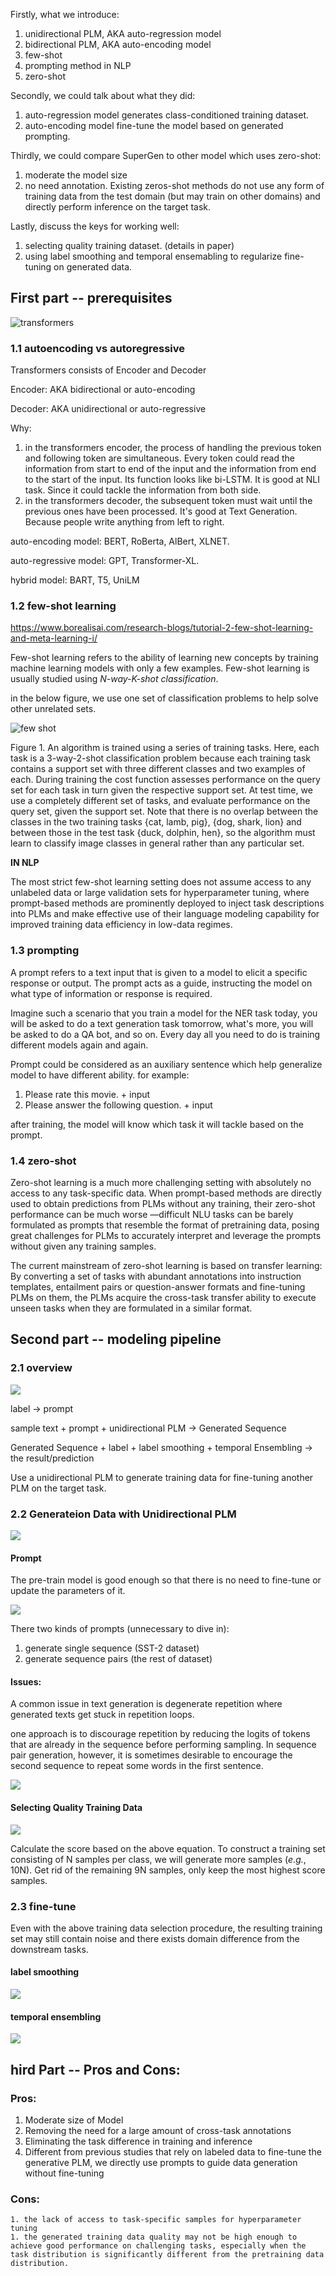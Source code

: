 Firstly, what we introduce:

1. unidirectional PLM, AKA auto-regression model
2. bidirectional PLM, AKA auto-encoding model
3. few-shot
4. prompting method in NLP
5. zero-shot

Secondly, we could talk about what they did:

1. auto-regression model  generates class-conditioned training dataset.
2. auto-encoding model fine-tune the model based on generated prompting.

Thirdly, we could compare SuperGen to other model which uses zero-shot:

1. moderate the model size
2. no need annotation. Existing zeros-shot methods do not use any form of training data from the test domain (but may train on other domains) and directly perform inference on the target task.

Lastly, discuss the keys for working well:

1. selecting quality training dataset. (details in paper)
2. using label smoothing and temporal ensemabling to regularize fine-tuning on generated data.

## First part -- prerequisites

![transformers](pics/1.png)

### 1.1 autoencoding vs autoregressive

Transformers consists of Encoder and Decoder

Encoder: AKA bidirectional or auto-encoding

Decoder: AKA unidirectional or auto-regressive

Why:

1.  in the transformers encoder, the process of handling the previous token and following token are simultaneous. Every token could read the information from start to end of the input and the information from end to the start of the input. Its function looks like bi-LSTM. It is good at NLI task. Since it could tackle the information from both side.
2. in the transformers decoder, the subsequent token must wait until the previous ones have been processed. It's good at Text Generation. Because people write anything from left to right.

auto-encoding model: BERT, RoBerta, AlBert, XLNET.

auto-regressive model: GPT, Transformer-XL.

hybrid model: BART, T5, UniLM

### 1.2 few-shot learning

https://www.borealisai.com/research-blogs/tutorial-2-few-shot-learning-and-meta-learning-i/

Few-shot learning refers to the ability of learning new concepts by training machine learning models with only a few examples. Few-shot learning is usually studied using *N-way-K-shot classification*.

in the below figure, we use one set of classification problems to help solve other unrelated sets.

![few shot](pics/2.png)



Figure 1. An algorithm is trained using a series of training tasks. Here, each task is a 3-way-2-shot classification problem because each training task contains a support set with three different classes and two examples of each. During training the cost function assesses performance on the query set for each task in turn given the respective support set. At test time, we use a completely different set of tasks, and evaluate performance on the query set, given the support set. Note that there is no overlap between the classes in the two training tasks {cat, lamb, pig}, {dog, shark, lion} and between those in the test task {duck, dolphin, hen}, so the algorithm must learn to classify image classes in general rather than any particular set.

**IN NLP**

The most strict few-shot learning setting does not assume access to any unlabeled data or large validation sets for hyperparameter tuning, where prompt-based methods are prominently deployed to inject task descriptions into PLMs and make effective use of their language modeling capability for improved training data efficiency in low-data regimes. 

### 1.3 prompting 

A prompt refers to a text input that is given to a model to elicit a specific response or output. The prompt acts as a guide, instructing the model on what type of information or response is required.

Imagine such a scenario that you train a model for the NER task today, you will be asked to do a text generation task tomorrow, what's more, you will be asked to do a QA bot, and so on. Every day all you need to do is training different models again and again. 

Prompt could be considered as an auxiliary sentence which help generalize model to have different ability.
for example: 

1. Please rate this movie. + input
2. Please answer the following question. + input

after training, the model will know which task it will tackle based on the prompt.

### 1.4 zero-shot

Zero-shot learning is a much more challenging setting with absolutely no access to any task-specific data. When prompt-based methods are directly used to obtain predictions from PLMs without any training, their zero-shot performance can be much worse —difficult NLU tasks can be barely formulated as prompts that resemble the format of pretraining data, posing great challenges for PLMs to accurately interpret and leverage the prompts without given any training samples. 

The current mainstream of zero-shot learning is based on transfer learning: By converting a set of tasks with abundant annotations into instruction templates, entailment pairs or question-answer formats and fine-tuning PLMs on them, the PLMs acquire the cross-task transfer ability to execute unseen tasks when they are formulated in a similar format. 

## Second part -- modeling pipeline

### 2.1 overview

![](pics/3.png)

label -> prompt

sample text + prompt + unidirectional PLM -> Generated Sequence

Generated Sequence + label + label smoothing + temporal Ensembling -> the result/prediction

Use a unidirectional PLM to generate training data for fine-tuning another PLM on the target task. 

### 2.2 Generateion Data with Unidirectional PLM

![](pics/4.png)

#### Prompt

The pre-train model is good enough so that there is no need to fine-tune or update the parameters of it.

![](pics/5.png)

There two kinds of prompts (unnecessary to dive in):

1. generate single sequence (SST-2 dataset) 
2. generate sequence pairs (the rest of dataset)

#### Issues:

A common issue in text generation is degenerate repetition where generated texts get stuck in repetition loops.

one approach is to discourage repetition by reducing the logits of tokens that are already in the sequence before performing sampling. In sequence pair generation, however, it is sometimes desirable to encourage the second sequence to repeat some words in the first sentence.

![](pics/6.png)

#### Selecting Quality Training Data

![](pics/7.png)

Calculate the score based on the above equation. To construct a training set consisting of N samples per class, we will generate more samples (*e.g.*, 10N). Get rid of the remaining 9N samples, only keep the most highest score samples.

### 2.3 fine-tune 

Even with the above training data selection procedure, the resulting training set may still contain noise and there exists domain difference from the downstream tasks.

#### label smoothing

![](pics/8.png)



#### temporal ensembling

![](pics/9.png)

## hird Part -- Pros and Cons:

### Pros:

1. Moderate size of Model
2. Removing the need for a large amount of cross-task annotations
3. Eliminating the task difference in training and inference
4. Different from previous studies that rely on labeled data to fine-tune the generative PLM, we directly use prompts to guide data generation without fine-tuning

### Cons:

	1. the lack of access to task-specific samples for hyperparameter tuning
	1. the generated training data quality may not be high enough to achieve good performance on challenging tasks, especially when the task distribution is significantly different from the pretraining data distribution.

